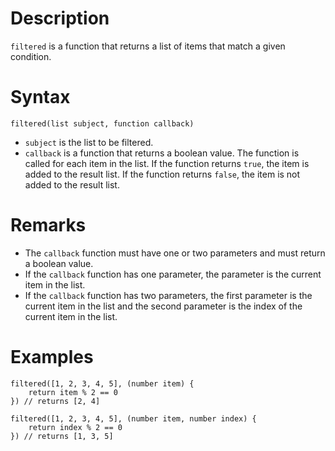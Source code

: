 # Description

`filtered` is a function that returns a list of items that match a given condition.

# Syntax

```step
filtered(list subject, function callback)
```

- `subject` is the list to be filtered.
- `callback` is a function that returns a boolean value. The function is called for each item in the list. If the function returns `true`, the item is added to the result list. If the function returns `false`, the item is not added to the result list.

# Remarks

- The `callback` function must have one or two parameters and must return a boolean value.
- If the `callback` function has one parameter, the parameter is the current item in the list.
- If the `callback` function has two parameters, the first parameter is the current item in the list and the second parameter is the index of the current item in the list.

# Examples

```step
filtered([1, 2, 3, 4, 5], (number item) {
    return item % 2 == 0
}) // returns [2, 4]
```

```step
filtered([1, 2, 3, 4, 5], (number item, number index) {
    return index % 2 == 0
}) // returns [1, 3, 5]
```
